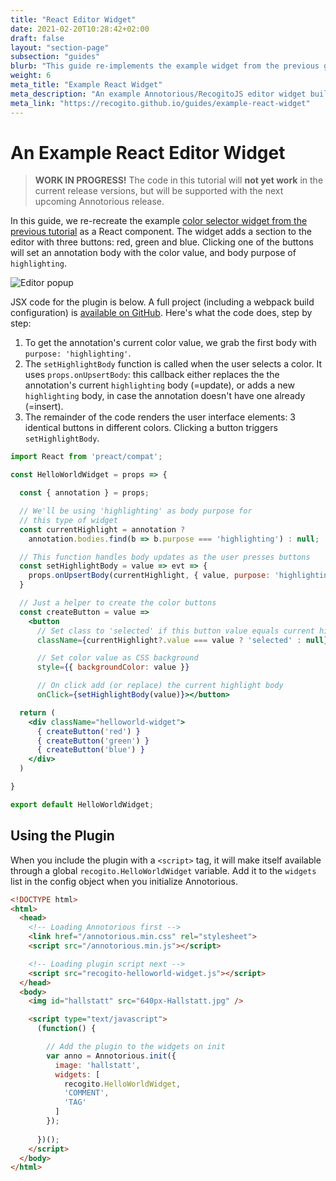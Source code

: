 ```yaml
---
title: "React Editor Widget"
date: 2021-02-20T10:28:42+02:00
draft: false
layout: "section-page"
subsection: "guides"
blurb: "This guide re-implements the example widget from the previous guide in React."
weight: 6
meta_title: "Example React Widget"
meta_description: "An example Annotorious/RecogitoJS editor widget built with React."
meta_link: "https://recogito.github.io/guides/example-react-widget"
---
```


# An Example React Editor Widget

> __WORK IN PROGRESS!__ The code in this tutorial will __not yet work__ in the current release 
> versions, but will be supported with the next upcoming Annotorious release.

In this guide, we re-recreate the example [color selector widget from the previous tutorial](/guides/editor-widgets/) 
as a React component. The widget adds a section to the editor with three buttons: red, green and blue. 
Clicking one of the buttons will set an annotation body with the color value, and body purpose of `highlighting`. 


![Editor popup](/images/guides/colorselector-widget.png)

JSX code for the plugin is below. A full project (including a webpack build configuration) 
is [available on GitHub](https://github.com/recogito/recogito-client-plugins/tree/main/packages/widget-react-helloworld).
Here's what the code does, step by step:

1. To get the annotation's current color value, we grab the first body with `purpose: 'highlighting'`.
2. The `setHighlightBody` function is called when the user selects a color. It uses `props.onUpsertBody`: 
   this callback either replaces the the annotation's current `highlighting` body (=update), or adds a
   new `highlighting` body, in case the annotation doesn't have one already (=insert).
3. The remainder of the code renders the user interface elements: 3 identical buttons
   in different colors. Clicking a button triggers `setHighlightBody`.

```jsx
import React from 'preact/compat';

const HelloWorldWidget = props => {

  const { annotation } = props;

  // We'll be using 'highlighting' as body purpose for 
  // this type of widget
  const currentHighlight = annotation ? 
    annotation.bodies.find(b => b.purpose === 'highlighting') : null;

  // This function handles body updates as the user presses buttons
  const setHighlightBody = value => evt => {
    props.onUpsertBody(currentHighlight, { value, purpose: 'highlighting' });
  }

  // Just a helper to create the color buttons
  const createButton = value =>
    <button 
      // Set class to 'selected' if this button value equals current highlight
      className={currentHighlight?.value === value ? 'selected' : null}

      // Set color value as CSS background
      style={{ backgroundColor: value }}

      // On click add (or replace) the current highlight body
      onClick={setHighlightBody(value)}></button>

  return (
    <div className="helloworld-widget">
      { createButton('red') }
      { createButton('green') }
      { createButton('blue') }
    </div>
  )

}

export default HelloWorldWidget;
```

## Using the Plugin

When you include the plugin with a `<script>` tag, it will make itself available
through a global `recogito.HelloWorldWidget` variable. Add it to the `widgets` list 
in the config object when you initialize Annotorious.

```html
<!DOCTYPE html>
<html>
  <head>
    <!-- Loading Annotorious first -->
    <link href="/annotorious.min.css" rel="stylesheet">
    <script src="/annotorious.min.js"></script>

    <!-- Loading plugin script next -->
    <script src="recogito-helloworld-widget.js"></script>
  </head>
  <body>
    <img id="hallstatt" src="640px-Hallstatt.jpg" />

    <script type="text/javascript">
      (function() {

        // Add the plugin to the widgets on init
        var anno = Annotorious.init({
          image: 'hallstatt',
          widgets: [ 
            recogito.HelloWorldWidget,
            'COMMENT',
            'TAG'
          ]
        });
        
      })();
    </script>
  </body>
</html>
```
